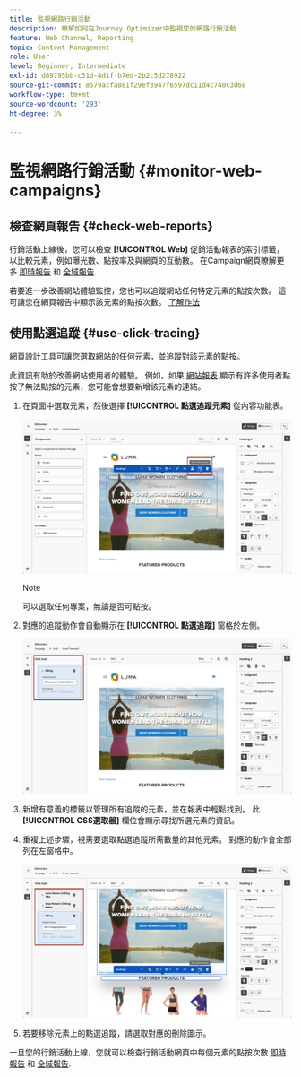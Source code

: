 ```yaml
---
title: 監視網路行銷活動
description: 瞭解如何在Journey Optimizer中監視您的網路行銷活動
feature: Web Channel, Reporting
topic: Content Management
role: User
level: Beginner, Intermediate
exl-id: d89795bb-c51d-4d1f-b7ed-2b2c5d278922
source-git-commit: 8579acfa881f29ef3947f6597dc11d4c740c3d68
workflow-type: tm+mt
source-wordcount: '293'
ht-degree: 3%

---
```


# 監視網路行銷活動 {#monitor-web-campaigns}

## 檢查網頁報告 {#check-web-reports}

行銷活動上線後，您可以檢查 **[!UICONTROL Web]** 促銷活動報表的索引標籤，以比較元素，例如曝光數、點按率及與網頁的互動數。 在Campaign網頁瞭解更多 [即時報告](../reports/campaign-live-report.md#web-tab) 和 [全域報告](../reports/campaign-global-report.md#web-tab).

若要進一步改善網站體驗監控，您也可以追蹤網站任何特定元素的點按次數。 這可讓您在網頁報告中顯示該元素的點按次數。 [了解作法](#use-click-tracing)

## 使用點選追蹤 {#use-click-tracing}

網頁設計工具可讓您選取網站的任何元素，並追蹤對該元素的點按。

此資訊有助於改善網站使用者的體驗。 例如，如果 [網站報表](../reports/campaign-global-report.md#web-tab) 顯示有許多使用者點按了無法點按的元素，您可能會想要新增該元素的連結。

1. 在頁面中選取元素，然後選擇 **[!UICONTROL 點選追蹤元素]** 從內容功能表。

   ![](assets/web-designer-click-track.png)

   >[!NOTE]
   >
   >可以選取任何專案，無論是否可點按。

1. 對應的追蹤動作會自動顯示在 **[!UICONTROL 點選追蹤]** 窗格於左側。

   ![](assets/web-designer-click-track-pane.png)

1. 新增有意義的標籤以管理所有追蹤的元素，並在報表中輕鬆找到。 此 **[!UICONTROL CSS選取器]** 欄位會顯示尋找所選元素的資訊。

1. 重複上述步驟，視需要選取點選追蹤所需數量的其他元素。 對應的動作會全部列在左窗格中。

   ![](assets/web-designer-click-tracking-actions.png)

1. 若要移除元素上的點選追蹤，請選取對應的刪除圖示。

一旦您的行銷活動上線，您就可以檢查行銷活動網頁中每個元素的點按次數 [即時報告](../reports/campaign-live-report.md#web-tab) 和 [全域報告](../reports/campaign-global-report.md#web-tab).
